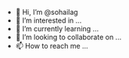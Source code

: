 - 👋 Hi, I’m @sohailag
- 👀 I’m interested in ...
- 🌱 I’m currently learning ...
- 💞️ I’m looking to collaborate on ...
- 📫 How to reach me ...

<!---
sohailag/sohailag is a ✨ special ✨ repository because its `README.md` (this file) appears on your GitHub profile.
You can click the Preview link to take a look at your changes.
--->
